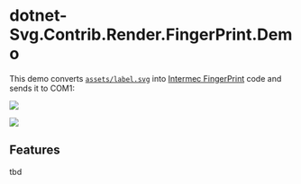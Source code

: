 # dotnet-Svg.Contrib.Render.FingerPrint.Demo

This demo converts [`assets/label.svg`](assets/label.svg) into [Intermec FingerPrint](http://www.adc-distribution.de/intermec_etikettendrucker/fingerprint_info.pdf) code and sends it to COM1:

![](assets/label.gif)

![](https://media.giphy.com/media/lA3qoZE4TKQhi/giphy.gif)

## Features

tbd

